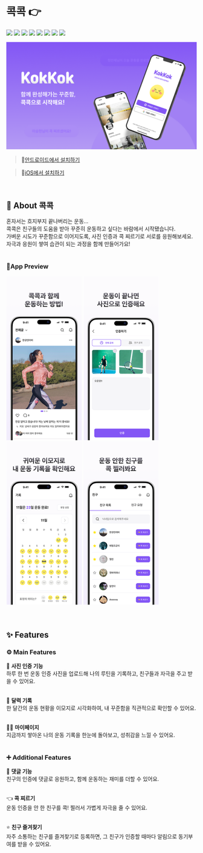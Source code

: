# 콕콕 👉
<p align="left">
  <img src="https://img.shields.io/badge/-React_Native-222?logo=react&logoColor=61DAFB"/>
  <img src="https://img.shields.io/badge/-Expo-222?logo=expo"/>
  <img src="https://img.shields.io/badge/-TypeScript-222?logo=typescript&logoColor=3178C6"/>
  <img src="https://img.shields.io/badge/-Supabase-222?logo=supabase&logoColor=3FCF8E"/>
  <img src="https://img.shields.io/badge/-Firebase-222?logo=firebase&logoColor=FFCA28"/>
  <img src="https://img.shields.io/badge/-NativeWind-222"/>
  <img src="https://img.shields.io/badge/-React_Query-222?logo=react-query"/>
  <img src="https://img.shields.io/badge/-Jotai-222"/>
</p>


![앱 메인 이미지](./assets/images/main-image.png)
<br>

> 🔗[안드로이드에서 설치하기](https://play.google.com/store/apps/details?id=com.epilogue.kokkok)  

> 🔗[iOS에서 설치하기](https://apps.apple.com/kr/app/%EC%BD%95%EC%BD%95/id6739578519)  
<br>

## 👀 About 콕콕

혼자서는 흐지부지 끝나버리는 운동...  
콕콕은 친구들의 도움을 받아 꾸준히 운동하고 싶다는 바람에서 시작됐습니다.  
가벼운 시도가 꾸준함으로 이어지도록, 사진 인증과 콕 찌르기로 서로를 응원해보세요.  
자극과 응원이 쌓여 습관이 되는 과정을 함께 만들어가요!  
<br>

### 📱App Preview
<img src="./assets/images/screenshot1.png" width="200"/>  <img src="./assets/images/screenshot2.png" style="width:200px; height:432px;"/>  <img src="./assets/images/screenshot3.png" width="200"/>  <img src="./assets/images/screenshot4.png" width="200"/>
<br>
<br>
<br>

## ✨ Features  
### ⚙️ Main Features  
📸 **사진 인증 기능**  
하루 한 번 운동 인증 사진을 업로드해 나의 루틴을 기록하고, 친구들과 자극을 주고 받을 수 있어요. 
<br> 
<br> 

📅 **달력 기록**  
한 달간의 운동 현황을 이모지로 시각화하여, 내 꾸준함을 직관적으로 확인할 수 있어요.  
<br>

🧑‍💻 **마이페이지**  
지금까지 쌓아온 나의 운동 기록을 한눈에 돌아보고, 성취감을 느낄 수 있어요.  
<br>

### ➕ Additional Features  
💬 **댓글 기능**  
친구의 인증에 댓글로 응원하고, 함께 운동하는 재미를 더할 수 있어요.  
<br>

👈 **콕 찌르기**  
운동 인증을 안 한 친구를 콕! 찔러서 가볍게 자극을 줄 수 있어요.  
<br>

⭐️ **친구 즐겨찾기**  
자주 소통하는 친구를 즐겨찾기로 등록하면, 그 친구가 인증할 때마다 알림으로 동기부여를 받을 수 있어요.

<br>
<br>
<br>

